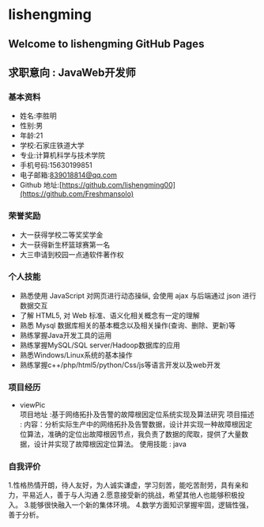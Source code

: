 # lishengming
## Welcome to lishengming GitHub Pages
## 求职意向 : JavaWeb开发师
### 基本资料
* 姓名:李胜明
* 性别:男
* 年龄:21
* 学校:石家庄铁道大学
* 专业:计算机科学与技术学院
* 手机号码:15630199851
* 电子邮箱:839018814@qq.com      
* Github 地址:[https://github.com/lishengming00](https://github.com/Freshmansolo)
### 荣誉奖励
* 大一获得学校二等奖奖学金
* 大一获得新生杯篮球赛第一名
* 大三申请到校园一点通软件著作权
### 个人技能
* 熟悉使用 JavaScript 对网页进行动态操纵, 会使用 ajax 与后端通过 json 进行数据交互   
* 了解 HTML5, 对 Web 标准、语义化相关概念有一定的理解   
* 熟悉 Mysql 数据库相关的基本概念以及相关操作(查询、删除、更新)等
* 熟练掌握Java开发工具的运用
* 熟练掌握MySQL/SQL server/Hadoop数据库的应用
* 熟悉Windows/Linux系统的基本操作
* 熟练掌握c++/php/html5/python/Css/js等语言开发以及web开发
### 项目经历
* viewPic   
  项目地址 :基于网络拓扑及告警的故障根因定位系统实现及算法研究
  项目描述 : 内容：分析实际生产中的网络拓扑及告警数据，设计并实现一种故障根因定位算法，准确的定位出故障根因节点，我负责了数据的爬取，提供了大量数据，设计并实现了故障根因定位算法。
  使用技能 : java
### 自我评价
1.性格热情开朗，待人友好，为人诚实谦虚，学习刻苦，能吃苦耐劳，具有亲和力，平易近人，善于与人沟通
2.愿意接受新的挑战，希望其他人也能够积极投入。
3.能够很快融入一个新的集体环境。
4.数学方面知识掌握牢固，逻辑性强，善于分析。
